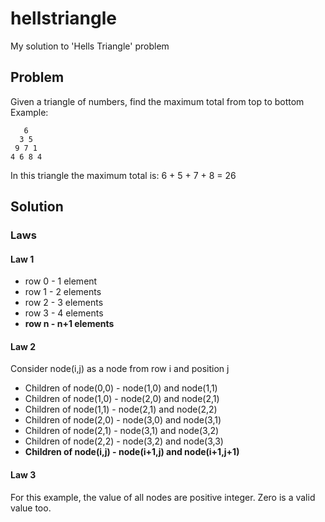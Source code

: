 # hellstriangle
My solution to 'Hells Triangle' problem

## Problem
Given a triangle of numbers, find the maximum total from top to bottom
Example:
```
   6
  3 5
 9 7 1
4 6 8 4
```
In this triangle the maximum total is: 6 + 5 + 7 + 8 = 26

## Solution
### Laws
#### Law 1

- row 0 - 1 element
- row 1 - 2 elements
- row 2 - 3 elements
- row 3 - 4 elements
- **row n - n+1 elements**

#### Law 2

Consider node(i,j) as a node from row i and position j

- Children of node(0,0) - node(1,0) and node(1,1)
- Children of node(1,0) - node(2,0) and node(2,1)
- Children of node(1,1) - node(2,1) and node(2,2)
- Children of node(2,0) - node(3,0) and node(3,1)
- Children of node(2,1) - node(3,1) and node(3,2)
- Children of node(2,2) - node(3,2) and node(3,3)
- **Children of node(i,j) - node(i+1,j) and node(i+1,j+1)**

#### Law 3

For this example, the value of all nodes are positive integer. Zero is a valid value too.
